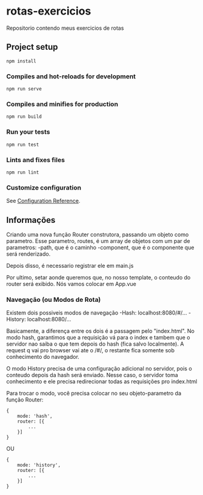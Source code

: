 # rotas-exercicios
Repositorio contendo meus exercicios de rotas
## Project setup
```
npm install
```

### Compiles and hot-reloads for development
```
npm run serve
```

### Compiles and minifies for production
```
npm run build
```

### Run your tests
```
npm run test
```

### Lints and fixes files
```
npm run lint
```

### Customize configuration
See [Configuration Reference](https://cli.vuejs.org/config/).
## Informações

Criando uma nova função Router construtora, passando um objeto como parametro.
Esse parametro, routes, é um array de objetos com um par de parametros:
 -path, que é o caminho
 -component, que é o componente que será renderizado.

Depois disso, é necessario registrar ele em main.js

Por ultimo, setar aonde queremos que, no nosso template, o conteudo do router 
será exibido. Nós vamos colocar em App.vue

### Navegação (ou Modos de Rota)

Existem dois possiveis modos de navegação
-Hash: localhost:8080/#/...
-History: localhost:8080/...

Basicamente, a diferença entre os dois é a passagem pelo "index.html". No modo hash,
garantimos que a requisição vá para o index e tambem que o servidor nao saiba o que tem
depois do hash (fica salvo localmente). A request q vai pro browser vai ate o /#/,
o restante fica somente sob conhecimento do navegador.

O modo History precisa de uma configuração adicional no servidor, pois o conteudo 
depois da hash será enviado. Nesse caso, o servidor toma conhecimento e ele precisa 
redirecionar todas as requisições pro index.html

Para trocar o modo, você precisa colocar no seu objeto-parametro da função Router:
```
{ 
    mode: 'hash',
    router: [{
        ...
    }]
}
```
OU
```
{ 
    mode: 'history',
    router: [{
        ...
    }]
}
```